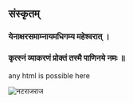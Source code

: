 ## संस्कृतम्

### येनाक्षरसमाम्नायमधिगम्य महेश्वरात् ।

### कृत्स्नं व्याकरणं प्रोक्तं तस्मै पाणिनये नमः ॥

<div>any html is possible here</div>

![नटराजराज](./nataraj.jpg)
